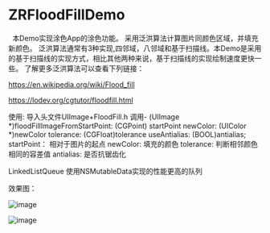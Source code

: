 # ZRFloodFillDemo
 
 本Demo实现涂色App的涂色功能。
 采用泛洪算法计算图片同颜色区域，并填充新颜色。
 泛洪算法通常有3种实现,四邻域，八邻域和基于扫描线。本Demo是采用的基于扫描线的实现方式，相比其他两种来说，基于扫描线的实现绘制速度更快一些。
 了解更多泛洪算法可以查看下列链接：
 
https://en.wikipedia.org/wiki/Flood_fill

https://lodev.org/cgtutor/floodfill.html

使用:
导入头文件UIImage+FloodFill.h
调用- (UIImage *)floodFillImageFromStartPoint: (CGPoint) startPoint newColor: (UIColor *)newColor tolerance: (CGFloat)tolerance useAntialias: (BOOL)antialias;
startPoint： 相对于图片的起点
newColor: 填充的颜色
tolerance: 判断相邻颜色相同的容差值
antialias: 是否抗锯齿化

LinkedListQueue
使用NSMutableData实现的性能更高的队列

效果图：

![image](https://github.com/LZRun/ZRFloodFillDemo/blob/master/ZRFloodFillDemo/效果图/wfm_floodfill_animation_stack.gif)

![image](https://github.com/LZRun/ZRFloodFillDemo/blob/master/ZRFloodFillDemo/效果图/2018-09-13%2015_56_15.gif)
